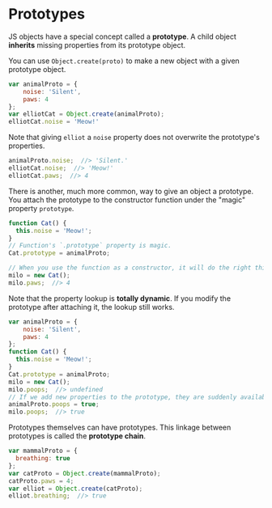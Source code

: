 # Prototypes

JS objects have a special concept called a **prototype**.
A child object **inherits** missing properties from its prototype object.

You can use `Object.create(proto)` to make a new object with a given prototype object.

```js
var animalProto = {
    noise: 'Silent',
    paws: 4
};
var elliotCat = Object.create(animalProto);
elliotCat.noise = 'Meow!'
```

Note that giving `elliot` a `noise` property does not overwrite the prototype's properties.

```js
animalProto.noise;  //> 'Silent.'
elliotCat.noise;  //> 'Meow!'
elliotCat.paws;  //> 4
```

There is another, much more common, way to give an object a prototype.
You attach the prototype to the constructor function under the "magic" property `prototype`.

```js
function Cat() {
  this.noise = 'Meow!';
}
// Function's `.prototype` property is magic.
Cat.prototype = animalProto;

// When you use the function as a constructor, it will do the right thing.
milo = new Cat();
milo.paws;  //> 4
```

Note that the property lookup is **totally dynamic**.
If you modify the prototype after attaching it, the lookup still works.

```js
var animalProto = {
    noise: 'Silent',
    paws: 4
};
function Cat() {
  this.noise = 'Meow!';
}
Cat.prototype = animalProto;
milo = new Cat();
milo.poops;  //> undefined
// If we add new properties to the prototype, they are suddenly available on all objets that use it.
animalProto.poops = true;
milo.poops;  //> true
```

Prototypes themselves can have prototypes.
This linkage between prototypes is called the **prototype chain**.

```js
var mammalProto = {
  breathing: true
};
var catProto = Object.create(mammalProto);
catProto.paws = 4;
var elliot = Object.create(catProto);
elliot.breathing;  //> true
```
